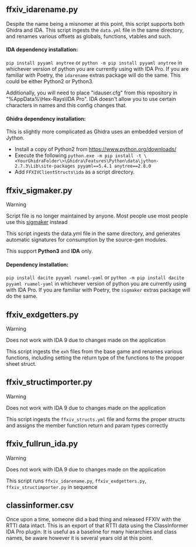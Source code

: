 ﻿## ffxiv_idarename.py
Despite the name being a misnomer at this point, this script supports both Ghidra and IDA. 
This script ingests the `data.yml` file in the same directory, and renames various offsets as globals, functions, vtables and such.
 
#### IDA dependency installation:
`pip install pyyaml anytree` or `python -m pip install pyyaml anytree` in whichever version of python you are currently using with IDA Pro.
If you are familiar with Poetry, the `idarename` extras package will do the same.
This could be either Python2 or Python3. 

Additionally, you will need to place "idauser.cfg" from this repository in "%AppData%\Hex-Rays\IDA Pro\". IDA doesn't allow you to use certain characters in names and this config changes that.

#### Ghidra dependency installation:
This is slightly more complicated as Ghidra uses an embedded version of Jython. 
- Install a copy of Python2 from https://www.python.org/downloads/
- Execute the following `python.exe -m pip install -t \<YourGhidraFolder\>\Ghidra\Features\Python\data\jython-2.7.3\Lib\site-packages pyyaml==5.4.1 anytree==2.8.0`
- Add `FFXIVClientStructs\ida` as a script directory.

## ffxiv_sigmaker.py
> [!WARNING]
> Script file is no longer maintained by anyone. Most people use most people use this [sigmaker](https://github.com/caraxi/sigmaker-x64) instead

This script ingests the data.yml file in the same directory, and generates automatic signatures for consumption by the source-gen modules.

This support **Python3** and **IDA** only.

#### Dependency installation:
`pip install dacite pyyaml ruamel-yaml` or `python -m pip install dacite pyyaml ruamel-yaml` in whichever version of python you are currently using with IDA Pro.
If you are familiar with Poetry, the `sigmaker` extras package will do the same.

## ffxiv_exdgetters.py
> [!WARNING]
> Does not work with IDA 9 due to changes made on the application

This script ingests the `exh` files from the base game and renames various functions, including setting the return type of the functions to the propper sheet struct.

## ffxiv_structimporter.py
> [!WARNING]
> Does not work with IDA 9 due to changes made on the application

This script ingests the `ffxiv_structs.yml` file and forms the proper structs and assigns the member function return and param types correctly

## ffxiv_fullrun_ida.py
> [!WARNING]
> Does not work with IDA 9 due to changes made on the application

This script runs `ffxiv_idarename.py`,  `ffxiv_exdgetters.py`,  `ffxiv_structimporter.py` in sequence

## classinformer.csv
Once upon a time, someone did a bad thing and released FFXIV with the RTTI data intact.
This is an export of that RTTI data using the ClassInformer IDA Pro plugin.
It is useful as a baseline for many hierarchies and class names, be aware however it is several years old at this point.
